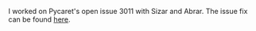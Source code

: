 I worked on Pycaret's open issue 3011 with Sizar and Abrar. The issue fix can be found [here](https://github.com/bennColl-cs4387/sizar/tree/a936930e0195bef674eb6aa04afa5a27de678037/assignments/group-fix).


